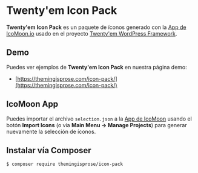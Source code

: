 # Twenty'em Icon Pack

**Twenty'em Icon Pack** es un paquete de íconos generado con la [App de IcoMoon.io](https://icomoon.io/app/) usado en el proyecto [Twenty'em WordPress Framework](https://github.com/rogertm/twenty-em).

## Demo

Puedes ver ejemplos de **Twenty'em Icon Pack** en nuestra página demo:

* [https://themingisprose.com/icon-pack/](https://themingisprose.com/icon-pack/)

## IcoMoon App

Puedes importar el archivo `selection.json` a la [App de IcoMoon](https://icomoon.io/app/) usando el botón **Import Icons** \(o vía **Main Menu → Manage Projects**\) para generar nuevamente la selección de íconos.

## Instalar vía Composer
`$ composer require themingisprose/icon-pack`
